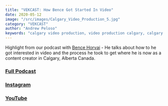 ```yaml
---
title: "VEKCAST: How Bence Got Started In Video"
date: 2020-05-12
image: "/src/images/Calgary_Video_Production_5.jpg"
category: "VEKCAST"
author: "Andrew Peloso"
keywords: "calgary video production, video production calgary, calgary video company"
---
```


Highlight from our podcast with [Bence Horvai](https://www.bencehorvai.com/) - He talks about how to he got interested in video and the process he took to get where he is now as a content creator in Calgary, Alberta Canada.

### [Full Podcast](https://anchor.fm/vek-labs)

### [Instagram](https://www.instagram.com/veklabs/)

### [YouTube](https://www.youtube.com/channel/UC_8CmynHCINGSOZftHJGoUQ)
